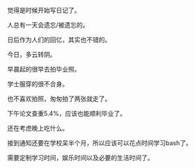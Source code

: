 觉得是时候开始写日记了。

人总有一天会遗忘/被遗忘的。

日后作为人们的回忆，其实也不错的。

今日，多云转阴。

早晨起的很早去拍毕业照。

学士服穿的很不合身。

也不喜欢拍照，匆匆拍了两张就走了。

下午论文查重5.4%，应该也能顺利毕业了。

还在考虑晚上吃什么。

接到通知还要在学校呆半个月，所以应该可以花点时间学习bash了。

需要定制学习时间，娱乐时间以及必要的生活时间了。